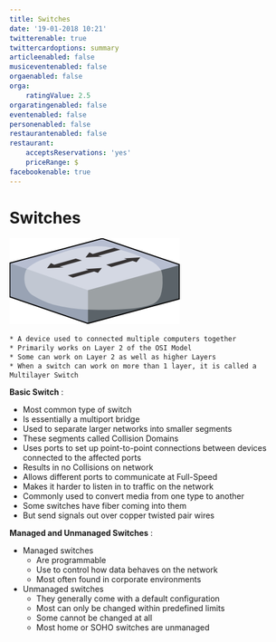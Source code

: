 ```yaml
---
title: Switches
date: '19-01-2018 10:21'
twitterenable: true
twittercardoptions: summary
articleenabled: false
musiceventenabled: false
orgaenabled: false
orga:
    ratingValue: 2.5
orgaratingenabled: false
eventenabled: false
personenabled: false
restaurantenabled: false
restaurant:
    acceptsReservations: 'yes'
    priceRange: $
facebookenable: true
---
```


# <a href="/network/foundations-of-networking-networking-basics/5-commonly-used-network-devices" class="nav-button transform"><span></span></a>Switches

![](SWITCH.png)

```
* A device used to connected multiple computers together
* Primarily works on Layer 2 of the OSI Model
* Some can work on Layer 2 as well as higher Layers
* When a switch can work on more than 1 layer, it is called a Multilayer Switch
```

**Basic Switch** :
* Most common type of switch
* Is essentially a multiport bridge
* Used to separate larger networks into smaller segments
* These segments called Collision Domains
* Uses ports to set up point-to-point connections between devices connected to the affected ports
* Results in no Collisions on network
* Allows different ports to communicate at Full-Speed
* Makes it harder to listen in to traffic on the network
* Commonly used to convert media from one type to another
* Some switches have fiber coming into them
* But send signals out over copper twisted pair wires


**Managed and Unmanaged Switches** :
* Managed switches
	* Are programmable
	* Use to control how data behaves on the network
	* Most often found in corporate environments
* Unmanaged switches
	* They generally come with a default configuration
	* Most can only be changed within predefined limits
	* Some cannot be changed at all
	* Most home or SOHO switches are unmanaged
		 


